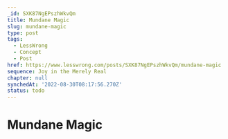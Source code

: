 ```yaml
---
_id: SXK87NgEPszhWkvQm
title: Mundane Magic
slug: mundane-magic
type: post
tags:
  - LessWrong
  - Concept
  - Post
href: https://www.lesswrong.com/posts/SXK87NgEPszhWkvQm/mundane-magic
sequence: Joy in the Merely Real
chapter: null
synchedAt: '2022-08-30T08:17:56.270Z'
status: todo
---
```


# Mundane Magic
